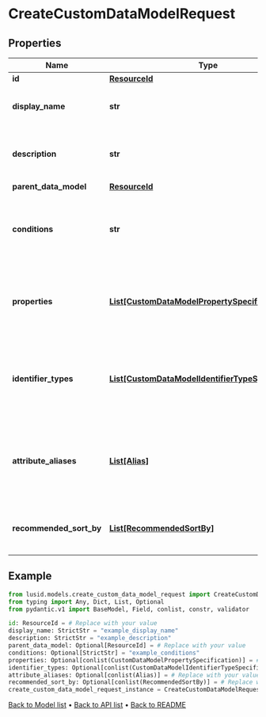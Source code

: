 # CreateCustomDataModelRequest

## Properties
Name | Type | Description | Notes
------------ | ------------- | ------------- | -------------
**id** | [**ResourceId**](ResourceId.md) |  | 
**display_name** | **str** | The name of the Custom Data Model. | 
**description** | **str** | A description for the Custom Data Model. | 
**parent_data_model** | [**ResourceId**](ResourceId.md) |  | [optional] 
**conditions** | **str** | The conditions that the bound entity must meet to be valid. | [optional] 
**properties** | [**List[CustomDataModelPropertySpecification]**](CustomDataModelPropertySpecification.md) | The properties that are required or allowed on the bound entity. | [optional] 
**identifier_types** | [**List[CustomDataModelIdentifierTypeSpecification]**](CustomDataModelIdentifierTypeSpecification.md) | The identifier types that are required or allowed on the bound entity. | [optional] 
**attribute_aliases** | [**List[Alias]**](Alias.md) | The aliases for property keys, identifier types, and fields on the bound entity. | [optional] 
**recommended_sort_by** | [**List[RecommendedSortBy]**](RecommendedSortBy.md) | The preferred default sorting instructions. | [optional] 
## Example

```python
from lusid.models.create_custom_data_model_request import CreateCustomDataModelRequest
from typing import Any, Dict, List, Optional
from pydantic.v1 import BaseModel, Field, conlist, constr, validator

id: ResourceId = # Replace with your value
display_name: StrictStr = "example_display_name"
description: StrictStr = "example_description"
parent_data_model: Optional[ResourceId] = # Replace with your value
conditions: Optional[StrictStr] = "example_conditions"
properties: Optional[conlist(CustomDataModelPropertySpecification)] = # Replace with your value
identifier_types: Optional[conlist(CustomDataModelIdentifierTypeSpecification)] = # Replace with your value
attribute_aliases: Optional[conlist(Alias)] = # Replace with your value
recommended_sort_by: Optional[conlist(RecommendedSortBy)] = # Replace with your value
create_custom_data_model_request_instance = CreateCustomDataModelRequest(id=id, display_name=display_name, description=description, parent_data_model=parent_data_model, conditions=conditions, properties=properties, identifier_types=identifier_types, attribute_aliases=attribute_aliases, recommended_sort_by=recommended_sort_by)

```

[Back to Model list](../README.md#documentation-for-models) &#8226; [Back to API list](../README.md#documentation-for-api-endpoints) &#8226; [Back to README](../README.md)

